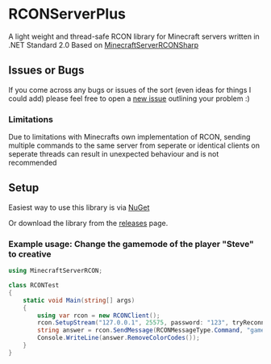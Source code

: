 # RCONServerPlus
A light weight and thread-safe RCON library for Minecraft servers written in .NET Standard 2.0 Based on [MinecraftServerRCONSharp](https://github.com/ShineSmile/MinecraftServerRCON)

## Issues or Bugs
If you come across any bugs or issues of the sort (even ideas for things I could add) please feel free to open a [new issue](https://github.com/Dannode36/RCONServerPlus/issues/new) outlining your problem :)

### Limitations
Due to limitations with Minecrafts own implementation of RCON, sending multiple commands to the same server from seperate or identical clients on seperate threads can result in unexpected behaviour and is not recommended

## Setup
Easiest way to use this library is via [NuGet](https://www.nuget.org/packages/RCONServerPlus)

Or download the library from the [releases](https://github.com/Dannode36/MinecraftServerRCONPlus/releases) page.

### Example usage: Change the gamemode of the player "Steve" to creative
```C#
using MinecraftServerRCON;

class RCONTest
{
    static void Main(string[] args)
    {
        using var rcon = new RCONClient();
        rcon.SetupStream("127.0.0.1", 25575, password: "123", tryReconnect: true);
        string answer = rcon.SendMessage(RCONMessageType.Command, "gamemode creative Steve");
        Console.WriteLine(answer.RemoveColorCodes());
    }
}
```
